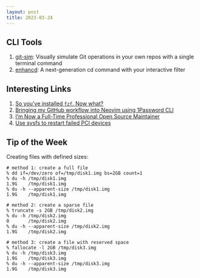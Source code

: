 ```yaml
---
layout: post
title: 2023-03-24
---
```


## CLI Tools

1. [git-sim](https://github.com/initialcommit-com/git-sim): Visually simulate Git operations in your own repos with a single terminal command
2. [enhancd](https://github.com/b4b4r07/enhancd): A next-generation cd command with your interactive filter

## Interesting Links

1. [So you've installed `fzf`. Now what?](https://andrew-quinn.me/fzf/)
2. [Bringing my GitHub workflow into Neovim using 1Password CLI](https://blog.1password.com/1password-neovim/)
3. [I’m Now a Full-Time Professional Open Source Maintainer](https://words.filippo.io/full-time-maintainer/)
4. [Use sysfs to restart failed PCI devices](https://fedoramagazine.org/use-sysfs-to-restart-failed-pci-devices/)

## Tip of the Week

Creating files with defined sizes:

```
# method 1: create a full file
% dd if=/dev/zero of=/tmp/disk1.img bs=2GB count=1
% du -h /tmp/disk1.img
1.9G    /tmp/disk1.img
% du -h --apparent-size /tmp/disk1.img
1.9G    /tmp/disk1.img

# method 2: create a sparse file
% truncate -s 2GB /tmp/disk2.img
% du -h /tmp/disk2.img
0       /tmp/disk2.img
% du -h --apparent-size /tmp/disk2.img
1.9G    /tmp/disk2.img

# method 3: create a file with reserved space
% fallocate -l 2GB /tmp/disk3.img
% du -h /tmp/disk3.img
1.9G    /tmp/disk3.img
% du -h --apparent-size /tmp/disk3.img
1.9G    /tmp/disk3.img
```
